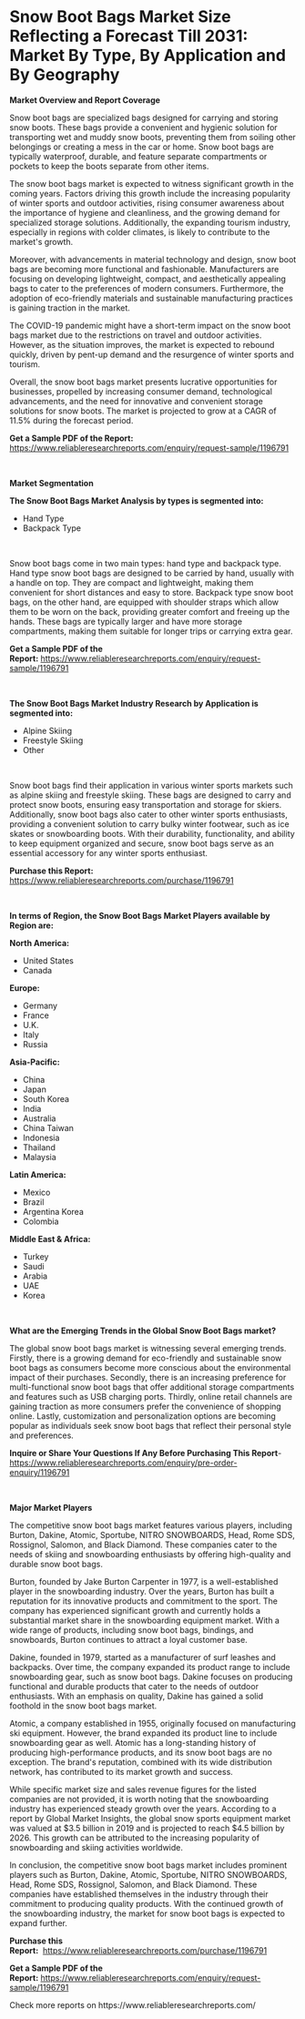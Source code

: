 <p><h1>Snow Boot Bags Market Size Reflecting a Forecast Till 2031: Market By Type, By Application and By Geography</h1></p><p><strong>Market Overview and Report Coverage</strong></p>
<p><p>Snow boot bags are specialized bags designed for carrying and storing snow boots. These bags provide a convenient and hygienic solution for transporting wet and muddy snow boots, preventing them from soiling other belongings or creating a mess in the car or home. Snow boot bags are typically waterproof, durable, and feature separate compartments or pockets to keep the boots separate from other items.</p><p>The snow boot bags market is expected to witness significant growth in the coming years. Factors driving this growth include the increasing popularity of winter sports and outdoor activities, rising consumer awareness about the importance of hygiene and cleanliness, and the growing demand for specialized storage solutions. Additionally, the expanding tourism industry, especially in regions with colder climates, is likely to contribute to the market's growth.</p><p>Moreover, with advancements in material technology and design, snow boot bags are becoming more functional and fashionable. Manufacturers are focusing on developing lightweight, compact, and aesthetically appealing bags to cater to the preferences of modern consumers. Furthermore, the adoption of eco-friendly materials and sustainable manufacturing practices is gaining traction in the market.</p><p>The COVID-19 pandemic might have a short-term impact on the snow boot bags market due to the restrictions on travel and outdoor activities. However, as the situation improves, the market is expected to rebound quickly, driven by pent-up demand and the resurgence of winter sports and tourism.</p><p>Overall, the snow boot bags market presents lucrative opportunities for businesses, propelled by increasing consumer demand, technological advancements, and the need for innovative and convenient storage solutions for snow boots. The market is projected to grow at a CAGR of 11.5% during the forecast period.</p></p>
<p><strong>Get a Sample PDF of the Report:</strong> <a href="https://www.reliableresearchreports.com/enquiry/request-sample/1196791">https://www.reliableresearchreports.com/enquiry/request-sample/1196791</a></p>
<p>&nbsp;</p>
<p><strong>Market Segmentation</strong></p>
<p><strong>The Snow Boot Bags Market Analysis by types is segmented into:</strong></p>
<p><ul><li>Hand Type</li><li>Backpack Type</li></ul></p>
<p>&nbsp;</p>
<p><p>Snow boot bags come in two main types: hand type and backpack type. Hand type snow boot bags are designed to be carried by hand, usually with a handle on top. They are compact and lightweight, making them convenient for short distances and easy to store. Backpack type snow boot bags, on the other hand, are equipped with shoulder straps which allow them to be worn on the back, providing greater comfort and freeing up the hands. These bags are typically larger and have more storage compartments, making them suitable for longer trips or carrying extra gear.</p></p>
<p><strong>Get a Sample PDF of the Report:</strong>&nbsp;<a href="https://www.reliableresearchreports.com/enquiry/request-sample/1196791">https://www.reliableresearchreports.com/enquiry/request-sample/1196791</a></p>
<p>&nbsp;</p>
<p><strong>The Snow Boot Bags Market Industry Research by Application is segmented into:</strong></p>
<p><ul><li>Alpine Skiing</li><li>Freestyle Skiing</li><li>Other</li></ul></p>
<p>&nbsp;</p>
<p><p>Snow boot bags find their application in various winter sports markets such as alpine skiing and freestyle skiing. These bags are designed to carry and protect snow boots, ensuring easy transportation and storage for skiers. Additionally, snow boot bags also cater to other winter sports enthusiasts, providing a convenient solution to carry bulky winter footwear, such as ice skates or snowboarding boots. With their durability, functionality, and ability to keep equipment organized and secure, snow boot bags serve as an essential accessory for any winter sports enthusiast.</p></p>
<p><strong>Purchase this Report:</strong>&nbsp; <a href="https://www.reliableresearchreports.com/purchase/1196791">https://www.reliableresearchreports.com/purchase/1196791</a></p>
<p>&nbsp;</p>
<p><strong>In terms of Region, the Snow Boot Bags Market Players available by Region are:</strong></p>
<p>
    <p> <strong> North America: </strong>
        <ul>
            <li>United States</li>
            <li>Canada</li>
        </ul>
        </p> 
    <p> <strong> Europe: </strong>
        <ul>
            <li>Germany</li>
            <li>France</li>
            <li>U.K.</li>
            <li>Italy</li>
            <li>Russia</li>
        </ul>
        </p> 
    <p> <strong> Asia-Pacific: </strong>
        <ul>
            <li>China</li>
            <li>Japan</li>
            <li>South Korea</li>
            <li>India</li>
            <li>Australia</li>
            <li>China Taiwan</li>
            <li>Indonesia</li>
            <li>Thailand</li>
            <li>Malaysia</li>
        </ul>
        </p> 
    <p> <strong> Latin America: </strong>
        <ul>
            <li>Mexico</li>
            <li>Brazil</li>
            <li>Argentina Korea</li>
            <li>Colombia</li>
        </ul>
        </p> 
    <p> <strong> Middle East & Africa: </strong>
        <ul>
            <li>Turkey</li>
            <li>Saudi</li>
            <li>Arabia</li>
            <li>UAE</li>
            <li>Korea</li>
        </ul>
    </p>
    </p>
<p>&nbsp;</p>
<p><strong>What are the Emerging Trends in the Global Snow Boot Bags market?</strong></p>
<p><p>The global snow boot bags market is witnessing several emerging trends. Firstly, there is a growing demand for eco-friendly and sustainable snow boot bags as consumers become more conscious about the environmental impact of their purchases. Secondly, there is an increasing preference for multi-functional snow boot bags that offer additional storage compartments and features such as USB charging ports. Thirdly, online retail channels are gaining traction as more consumers prefer the convenience of shopping online. Lastly, customization and personalization options are becoming popular as individuals seek snow boot bags that reflect their personal style and preferences.</p></p>
<p><strong>Inquire or Share Your Questions If Any Before Purchasing This Report</strong>- <a href="https://www.reliableresearchreports.com/enquiry/pre-order-enquiry/1196791">https://www.reliableresearchreports.com/enquiry/pre-order-enquiry/1196791</a></p>
<p>&nbsp;</p>
<p><strong>Major Market Players</strong></p>
<p><p>The competitive snow boot bags market features various players, including Burton, Dakine, Atomic, Sportube, NITRO SNOWBOARDS, Head, Rome SDS, Rossignol, Salomon, and Black Diamond. These companies cater to the needs of skiing and snowboarding enthusiasts by offering high-quality and durable snow boot bags.</p><p>Burton, founded by Jake Burton Carpenter in 1977, is a well-established player in the snowboarding industry. Over the years, Burton has built a reputation for its innovative products and commitment to the sport. The company has experienced significant growth and currently holds a substantial market share in the snowboarding equipment market. With a wide range of products, including snow boot bags, bindings, and snowboards, Burton continues to attract a loyal customer base.</p><p>Dakine, founded in 1979, started as a manufacturer of surf leashes and backpacks. Over time, the company expanded its product range to include snowboarding gear, such as snow boot bags. Dakine focuses on producing functional and durable products that cater to the needs of outdoor enthusiasts. With an emphasis on quality, Dakine has gained a solid foothold in the snow boot bags market.</p><p>Atomic, a company established in 1955, originally focused on manufacturing ski equipment. However, the brand expanded its product line to include snowboarding gear as well. Atomic has a long-standing history of producing high-performance products, and its snow boot bags are no exception. The brand's reputation, combined with its wide distribution network, has contributed to its market growth and success.</p><p>While specific market size and sales revenue figures for the listed companies are not provided, it is worth noting that the snowboarding industry has experienced steady growth over the years. According to a report by Global Market Insights, the global snow sports equipment market was valued at $3.5 billion in 2019 and is projected to reach $4.5 billion by 2026. This growth can be attributed to the increasing popularity of snowboarding and skiing activities worldwide.</p><p>In conclusion, the competitive snow boot bags market includes prominent players such as Burton, Dakine, Atomic, Sportube, NITRO SNOWBOARDS, Head, Rome SDS, Rossignol, Salomon, and Black Diamond. These companies have established themselves in the industry through their commitment to producing quality products. With the continued growth of the snowboarding industry, the market for snow boot bags is expected to expand further.</p></p>
<p><strong>Purchase this Report:</strong>&nbsp;&nbsp;<a href="https://www.reliableresearchreports.com/purchase/1196791">https://www.reliableresearchreports.com/purchase/1196791</a></p>
<p></p>
<p><strong>Get a Sample PDF of the Report:</strong>&nbsp;<a href="https://www.reliableresearchreports.com/enquiry/request-sample/1196791">https://www.reliableresearchreports.com/enquiry/request-sample/1196791</a></p>
<p>Check more reports on https://www.reliableresearchreports.com/</p>